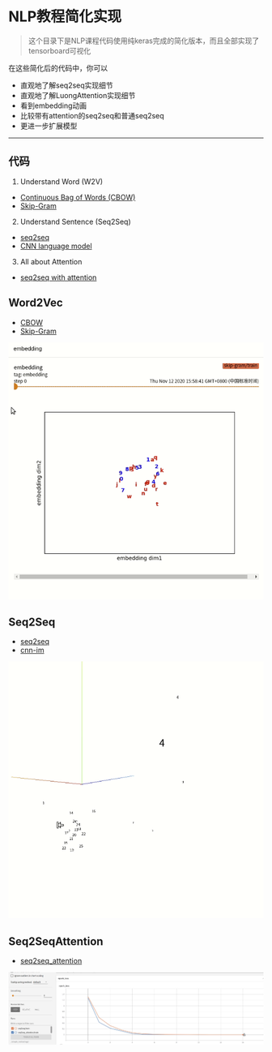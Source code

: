 # NLP教程简化实现

>这个目录下是NLP课程代码使用纯keras完成的简化版本，而且全部实现了tensorboard可视化

在这些简化后的代码中，你可以
* 直观地了解seq2seq实现细节
* 直观地了解LuongAttention实现细节
* 看到embedding动画
* 比较带有attention的seq2seq和普通seq2seq
* 更进一步扩展模型

-----

## 代码
1. Understand Word (W2V)
  - [Continuous Bag of Words (CBOW)](#Word2Vec)
  - [Skip-Gram](#Word2Vec)
2. Understand Sentence (Seq2Seq)
  - [seq2seq](#Seq2Seq)
  - [CNN language model](#Seq2Seq)
3. All about Attention
  - [seq2seq with attention](#Seq2SeqAttention)
  
## Word2Vec
* [CBOW](CBOW.py)
* [Skip-Gram](skip-gram.py)

![](./imgs/skip-gram.gif)

## Seq2Seq
* [seq2seq](seq2seq.py)
* [cnn-im](cnn-lm.py)

![月份和数字聚在一起，而符号则分散开](./imgs/seq2seq-embedding.gif)

## Seq2SeqAttention
* [seq2seq_attention](seq2seq_attention.py)

![](./imgs/attention.gif)